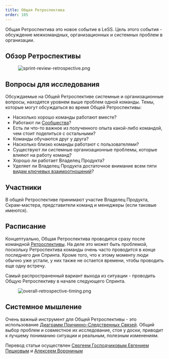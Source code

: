 ```yaml
---
title: Общая Ретроспектива
order: 105
---
```


Общая Ретроспектива это новое событие в LeSS. Цель этого события - обсуждение межкомандных, организационных и системных проблем в организации.

## Обзор Ретроспективы

<figure>
  <img src="/img/framework/sprint-review-retrospective.png" alt="sprint-review-retrospective.png">
</figure>

## Вопросы для исследования

Обсуждаемые на Общей Ретроспективе системные и организационные вопросы, находятся уровнем выше проблем одной команды. Темы, которые могут обсуждаться во время Общей Ретроспективы: 

* Насколько хорошо команды работают вместе?
* Работают ли [Сообщества](../structure/communities.html)?
* Есть ли что-то важное из полученного опыта какой-либо командой, чем стоит поделиться с остальными?
* Команды обучаются друг у друга?
* Насколько близко команды работают с пользователями?
* Существуют ли системные организационные проблемы, которые влияют на работу команд?
* Хорошо ли работает Владелец Продукта?
* Уделяет ли Владелец Продукта достаточное внимание всем пяти [видам ключевых взаимоотношений](product-owner.html#five-relationships)?

## Участники

В общей Ретроспективе принимают участие Владелец Продукта, Скрам-мастера, представители команд и менеджеры (если таковые имеются).

## Расписание

Концептуально, Общая Ретроспектива проводится сразу после командной [Ретроспективы](retrospective.html). На деле это может быть проблемой, поскольку Ретроспектива команды очень часто проводится в конце последнего дня Спринта. Кроме того, что к этому моменту люди обычно уже устали, у них также не остается  времени, чтобы проводить еще одну встречу.

Самый распространенный вариант выхода из ситуации - проводить Общую Ретроспективу в начале следующего Спринта.

<figure>
  <img src="/img/framework/overall-retrospective-timing.png" alt="overall-retrospective-timing.png">
</figure>

## Системное мышление

Очень важный инструмент для Общей Ретроспективы - это использование [Диаграмм Причинно-Следственных Связей](../principles/systems-thinking.html).
Общий выбор проблем и совместное их исследование, стоя у доски, приводит к лучшему пониманию ситуации и реальным, полезным изменениям. 

Перевод статьи осуществлен [Сергеем Господчиковым](https://less.works/ru/profiles/sergey-gospodchikov),[Евгением Пешковым](https://www.facebook.com/epeshkov) и [Алексеем Ворониным](https://facebook.com/agileinjection)

